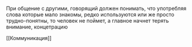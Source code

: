 При общение с другими, говорящий должен понимать, что употребляя слова которые мало знакомы, редко используются или же просто трудно-понятны, то человек не поймет, а главное начнет терять внимание, концетрацию

[[Коммуникация]]